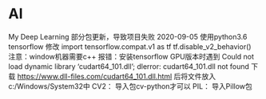 # AI
My Deep Learning
部分包更新，导致项目失败
2020-09-05
使用python3.6
tensorflow 修改
import tensorflow.compat.v1 as tf
tf.disable_v2_behavior()
注意：window机器需要c++
报错：安装tensorflow GPU版本时遇到 Could not load dynamic library ‘cudart64_101.dll’; dlerror: cudart64_101.dll not found
下载 https://www.dll-files.com/cudart64_101.dll.html 后将文件放入c:/Windows/System32中
CV2：
导入包cv-python才可以
PIL：
导入Pillow包
